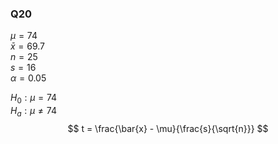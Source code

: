 ### Q20
$\mu = 74$  
$\bar{x} = 69.7$  
$n = 25$  
$s = 16$  
$\alpha = 0.05$  

$H_0 : \mu = 74$  
$H_a : \mu \neq 74$  
$$  
t = \frac{\bar{x} - \mu}{\frac{s}{\sqrt{n}}}  
$$  
